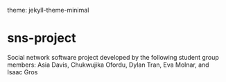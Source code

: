 theme: jekyll-theme-minimal

# sns-project
Social network software project developed by the following student group members: Asia Davis, Chukwujika Ofordu, Dylan Tran, Eva Molnar, and Isaac Gros
